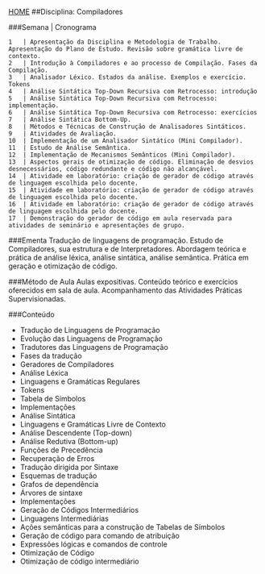 [HOME](https://github.com/Webschool-io/Ensino-Superior-de-Informatica-GRATUITO) 
##Disciplina: Compiladores

###Semana | Cronograma
```
1	| Apresentação da Disciplina e Metodologia de Trabalho. Apresentação do Plano de Estudo. Revisão sobre gramática livre de contexto.
2	| Introdução à Compiladores e ao processo de Compilação. Fases da Compilação.
3	| Analisador Léxico. Estados da análise. Exemplos e exercício. Tokens
4	| Análise Sintática Top-Down Recursiva com Retrocesso: introdução
5	| Análise Sintática Top-Down Recursiva com Retrocesso: implementação.
6	| Análise Sintática Top-Down Recursiva com Retrocesso: exercícios
7	| Análise Sintática Bottom-Up.
8	| Métodos e Técnicas de Construção de Analisadores Sintáticos.
9	| Atividades de Avaliação.
10	| Implementação de um Analisador Sintático (Mini Compilador).
11	| Estudo de Análise Semântica.
12	| Implementação de Mecanismos Semânticos (Mini Compilador).
13	| Aspectos gerais de otimização de código. Eliminação de desvios desnecessários, código redundante e código não alcançável.
14	| Atividade em laboratório: criação de gerador de código através de linguagem escolhida pelo docente.
15	| Atividade em laboratório: criação de gerador de código através de linguagem escolhida pelo docente.
16	| Atividade em laboratório: criação de gerador de código através de linguagem escolhida pelo docente.
17	| Demonstração do gerador de código em aula reservada para atividades de seminário e apresentações de grupo.

```
###Ementa
Tradução de linguagens de programação. Estudo de Compiladores, sua estrutura e de Interpretadores. Abordagem teórica e prática de análise léxica, análise sintática, análise semântica. Prática em geração e otimização de código.

###Método de Aula
Aulas expositivas. Conteúdo teórico e exercícios oferecidos em sala de aula. Acompanhamento das Atividades Práticas Supervisionadas.

###Conteúdo
- Tradução de Linguagens de Programação
- Evolução das Linguagens de Programação
- Tradutores das Linguagens de Programação
- Fases da tradução
- Geradores de Compiladores
- Análise Léxica
- Linguagens e Gramáticas Regulares
- Tokens
- Tabela de Símbolos
- Implementações
- Análise Sintática
- Linguagens e Gramáticas Livre de Contexto
- Análise Descendente (Top-down)
- Análise Redutiva (Bottom-up)
- Funções de Precedência
- Recuperação de Erros
- Tradução dirigida por Sintaxe
- Esquemas de tradução
- Grafos de dependência
- Árvores de sintaxe
- Implementações
- Geração de Códigos Intermediários
- Linguagens Intermediárias
- Ações semânticas para a construção de Tabelas de Símbolos
- Geração de código para comando de atribuição
- Expressões lógicas e comandos de controle
- Otimização de Código
- Otimização de código intermediário